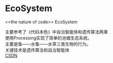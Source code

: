 # EcoSystem
&lt;&lt;the nature of code>> EcoSystem  
  
主要参考了《代码本色》中自治智能体和遗传算法两章  
使用Processing实现了简单的池塘生态系统。  
主要是鱼——水蚤——水草三类生物的行为。  
关键技术是遗传算法和自治智能体  
[CSDN](www.)
